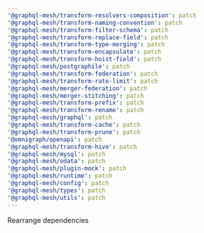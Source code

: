 ```yaml
---
'@graphql-mesh/transform-resolvers-composition': patch
'@graphql-mesh/transform-naming-convention': patch
'@graphql-mesh/transform-filter-schema': patch
'@graphql-mesh/transform-replace-field': patch
'@graphql-mesh/transform-type-merging': patch
'@graphql-mesh/transform-encapsulate': patch
'@graphql-mesh/transform-hoist-field': patch
'@graphql-mesh/postgraphile': patch
'@graphql-mesh/transform-federation': patch
'@graphql-mesh/transform-rate-limit': patch
'@graphql-mesh/merger-federation': patch
'@graphql-mesh/merger-stitching': patch
'@graphql-mesh/transform-prefix': patch
'@graphql-mesh/transform-rename': patch
'@graphql-mesh/graphql': patch
'@graphql-mesh/transform-cache': patch
'@graphql-mesh/transform-prune': patch
'@omnigraph/openapi': patch
'@graphql-mesh/transform-hive': patch
'@graphql-mesh/mysql': patch
'@graphql-mesh/odata': patch
'@graphql-mesh/plugin-mock': patch
'@graphql-mesh/runtime': patch
'@graphql-mesh/config': patch
'@graphql-mesh/types': patch
'@graphql-mesh/utils': patch
---
```


Rearrange dependencies

